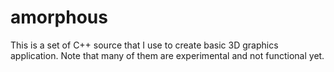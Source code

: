 amorphous
=========

This is a set of C++ source that I use to create basic 3D graphics application. Note that many of them are experimental and not functional yet.